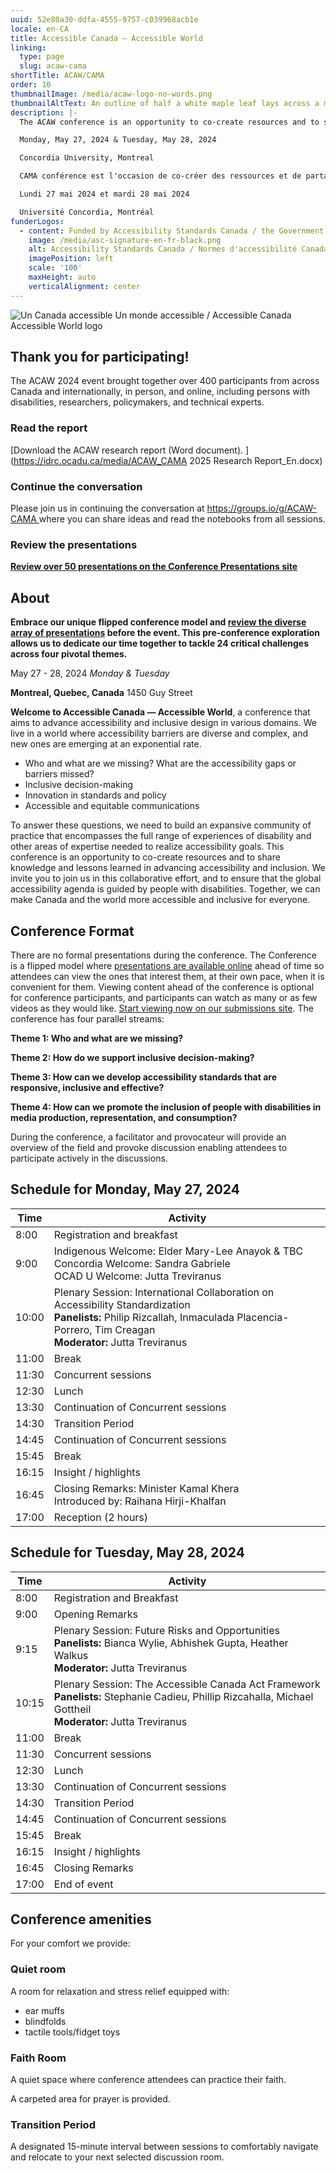 ```yaml
---
uuid: 52e80a30-ddfa-4555-9757-c039968acb1e
locale: en-CA
title: Accessible Canada — Accessible World
linking:
  type: page
  slug: acaw-cama
shortTitle: ACAW/CAMA
order: 10
thumbnailImage: /media/acaw-logo-no-words.png
thumbnailAltText: An outline of half a white maple leaf lays across a multi-coloured sphere.
description: |-
  The ACAW conference is an opportunity to co-create resources and to share knowledge and lessons learned in advancing accessibility and inclusion.

  Monday, May 27, 2024 & Tuesday, May 28, 2024

  Concordia University, Montreal

  CAMA conférence est l'occasion de co-créer des ressources et de partager les connaissances et les enseignements tirés de l'avancement de l'accessibilité et de l'inclusion.

  Lundi 27 mai 2024 et mardi 28 mai 2024

  Université Concordia, Montréal
funderLogos:
  - content: Funded by Accessibility Standards Canada / the Government of Canada.
    image: /media/asc-signature-en-fr-black.png
    alt: Accessibility Standards Canada / Normes d'accessibilité Canada
    imagePosition: left
    scale: '100'
    maxHeight: auto
    verticalAlignment: center
---
```

![Un Canada accessible Un monde accessible / Accessible Canada Accessible World logo](/media/acaw-cama%20logo.jpeg)

## Thank you for participating!

The ACAW 2024 event brought together over 400 participants from across Canada and internationally, in person, and online, including persons with disabilities, researchers, policymakers, and technical experts. 

### Read the report

[Download the ACAW research report (Word document). ](https://idrc.ocadu.ca/media/ACAW_CAMA 2025 Research Report_En.docx)

### Continue the conversation

Please join us in continuing the conversation at  [https://groups.io/g/ACAW-CAMA ](https://groups.io/g/ACAW-CAMA)where you can share ideas and read the notebooks from all sessions. 

### Review the presentations

[**Review over 50 presentations on the Conference Presentations site**](https://acaw-cama.idrc.ocadu.ca/en/)

## **About**

**Embrace our unique flipped conference model and&#32;[review the diverse array of presentations](https://acaw-cama.idrc.ocadu.ca/en/)&#32;before the event. This pre-conference exploration allows us to dedicate our time together to tackle 24 critical challenges across four pivotal themes.**

May 27 - 28, 2024
_Monday & Tuesday_

**Montreal, Quebec, Canada**
1450 Guy Street

**Welcome to Accessible Canada — Accessible World**, a conference that aims to advance accessibility and inclusive design in various domains. We live in a world where accessibility barriers are diverse and complex, and new ones are emerging at an exponential rate. 

- Who and what are we missing? What are the accessibility gaps or barriers missed?
- Inclusive decision-making
- Innovation in standards and policy  
- Accessible and equitable communications

To answer these questions, we need to build an expansive community of practice that encompasses the full range of experiences of disability and other areas of expertise needed to realize accessibility goals. This conference is an opportunity to co-create resources and to share knowledge and lessons learned in advancing accessibility and inclusion. We invite you to join us in this collaborative effort, and to ensure that the global accessibility agenda is guided by people with disabilities. Together, we can make Canada and the world more accessible and inclusive for everyone.

## Conference Format

There are no formal presentations during the conference. The Conference is a flipped model where [presentations are available online](https://acaw-cama.idrc.ocadu.ca/en/) ahead of time so attendees can view the ones that interest them, at their own pace, when it is convenient for them. Viewing content ahead of the conference is optional for conference participants, and participants can watch as many or as few videos as they would like. [Start viewing now on our submissions site](https://acaw-cama.idrc.ocadu.ca/en/). The conference has four parallel streams:

**Theme 1: Who and what are we missing?**

**Theme 2: How do we support inclusive decision-making?**

**Theme 3: How can we develop accessibility standards that are responsive, inclusive and effective?**

**Theme 4: How can we promote the inclusion of people with disabilities in media production, representation, and consumption?**

During the conference, a facilitator and provocateur will provide an overview of the field and provoke discussion enabling attendees to participate actively in the discussions.

## Schedule for Monday, May 27, 2024

| Time | Activity |
| --- | --- |
| 8:00 | Registration and breakfast |
| 9:00 | Indigenous Welcome: Elder Mary-Lee Anayok & TBC<br>Concordia Welcome: Sandra Gabriele<br>OCAD U Welcome: Jutta Treviranus |
| 10:00 | Plenary Session: International Collaboration on Accessibility Standardization<br>**Panelists:** Philip Rizcallah, Inmaculada Placencia-Porrero, Tim Creagan<br>**Moderator:** Jutta Treviranus |
| 11:00 | Break |
| 11:30 | Concurrent sessions |
| 12:30 | Lunch |
| 13:30 | Continuation of Concurrent sessions |
| 14:30 | Transition Period |
| 14:45 | Continuation of Concurrent sessions |
| 15:45 | Break |
| 16:15 | Insight / highlights |
| 16:45 | Closing Remarks: Minister Kamal Khera<br>Introduced by: Raihana Hirji-Khalfan |
| 17:00 | Reception (2 hours) |

## Schedule for Tuesday, May 28, 2024

| Time | Activity |
| --- | --- |
| 8:00 | Registration and Breakfast |
| 9:00 | Opening Remarks |
| 9:15 | Plenary Session: Future Risks and Opportunities<br>**Panelists:** Bianca Wylie, Abhishek Gupta, Heather Walkus<br>**Moderator:** Jutta Treviranus |
| 10:15 | Plenary Session: The Accessible Canada Act Framework<br>**Panelists:** Stephanie Cadieu, Phillip Rizcahalla, Michael Gottheil<br>**Moderator:** Jutta Treviranus |
| 11:00 | Break |
| 11:30 | Concurrent sessions |
| 12:30 | Lunch |
| 13:30 | Continuation of Concurrent sessions |
| 14:30 | Transition Period |
| 14:45 | Continuation of Concurrent sessions |
| 15:45 | Break |
| 16:15 | Insight / highlights |
| 16:45 | Closing Remarks |
| 17:00 | End of event |

## Conference amenities

For your comfort we provide: 

### Quiet room

A room for relaxation and stress relief equipped with:

- ear muffs
-  blindfolds
- tactile tools/fidget toys

### Faith Room

A quiet space where conference attendees can practice their faith.

A carpeted area for prayer is provided.

### Transition Period

A designated 15-minute interval between sessions to comfortably navigate and relocate to your next selected discussion room.
